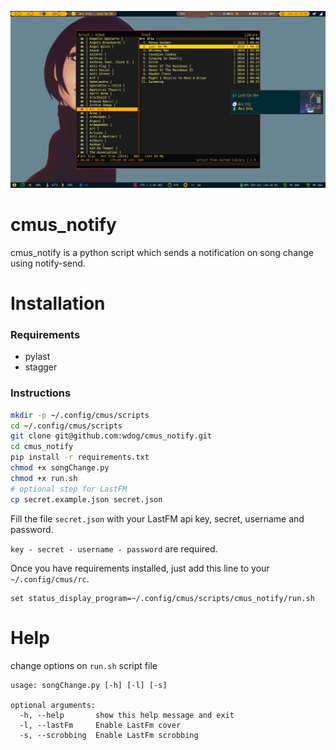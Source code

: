 ![notification](screenshots/example1.jpg)


# cmus_notify
cmus_notify is a python script which sends a notification on song change using notify-send.


# Installation

### Requirements

- pylast
- stagger

### Instructions

```bash
mkdir -p ~/.config/cmus/scripts
cd ~/.config/cmus/scripts
git clone git@github.com:wdog/cmus_notify.git
cd cmus_notify
pip install -r requirements.txt
chmod +x songChange.py
chmod +x run.sh
# optional step for LastFM
cp secret.example.json secret.json
```

Fill the file `secret.json` with your LastFM api key, secret, username and
password.

`key - secret - username - password` are required.

Once you have requirements installed, just add this line to your `~/.config/cmus/rc`.

```
set status_display_program=~/.config/cmus/scripts/cmus_notify/run.sh
```

# Help

change options on `run.sh` script file

```
usage: songChange.py [-h] [-l] [-s]

optional arguments:
  -h, --help       show this help message and exit
  -l, --lastFm     Enable LastFm cover
  -s, --scrobbing  Enable LastFm scrobbing
```


